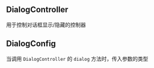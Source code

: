 ## DialogController

用于控制对话框显示/隐藏的控制器

## DialogConfig

当调用 `DialogController` 的 `dialog` 方法时，传入参数的类型
